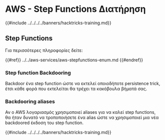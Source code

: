 # AWS - Step Functions Διατήρηση

{{#include ../../../../banners/hacktricks-training.md}}

## Step Functions

Για περισσότερες πληροφορίες δείτε:

{{#ref}}
../../aws-services/aws-stepfunctions-enum.md
{{#endref}}

### Step function Backdooring

Backdoor ένα step function ώστε να εκτελεί οποιοδήποτε persistence trick, έτσι κάθε φορά που εκτελείται θα τρέχει τα κακόβουλα βήματά σας.

### Backdooring aliases

Αν ο AWS λογαριασμός χρησιμοποιεί aliases για να καλεί step functions, θα ήταν δυνατό να τροποποιήσετε ένα alias ώστε να χρησιμοποιεί μια νέα backdoored έκδοση του step function.

{{#include ../../../../banners/hacktricks-training.md}}
